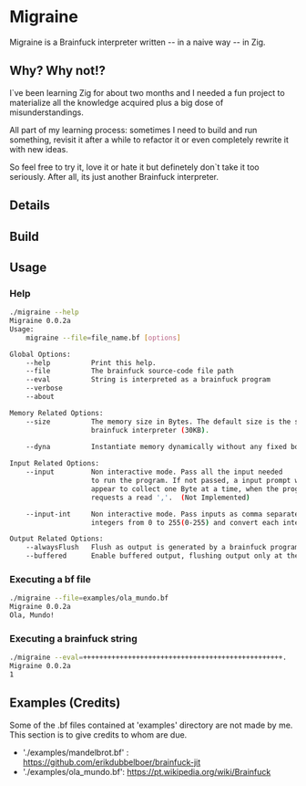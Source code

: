 
# Migraine
Migraine is a Brainfuck interpreter written -- in a naive way -- in Zig. 

## Why? Why not!? 
I`ve been learning Zig for about two months and I needed a fun project to materialize all the knowledge acquired plus a big dose of misunderstandings. 

All part of my learning process: sometimes I need to build and run something, revisit it after a while to refactor it or even completely rewrite it with new ideas. 

So feel free to try it, love it or hate it but definetely don`t take it too seriously. After all, its just another Brainfuck interpreter.

## Details

## Build

## Usage
### Help
```bash
./migraine --help
Migraine 0.0.2a
Usage:
    migraine --file=file_name.bf [options]

Global Options:
    --help          Print this help.
    --file          The brainfuck source-code file path
    --eval          String is interpreted as a brainfuck program
    --verbose       
    --about         

Memory Related Options:
    --size          The memory size in Bytes. The default size is the same as the original 
                    brainfuck interpreter (30KB).

    --dyna          Instantiate memory dynamically without any fixed bound. (Not Implemented)
        
Input Related Options:
    --input         Non interactive mode. Pass all the input needed 
                    to run the program. If not passed, a input prompt will
                    appear to collect one Byte at a time, when the program
                    requests a read ','.  (Not Implemented)

    --input-int     Non interactive mode. Pass inputs as comma separated  
                    integers from 0 to 255(0-255) and convert each integer as Byte. (Not Implemented)

Output Related Options:
    --alwaysFlush   Flush as output is generated by a brainfuck program  (Not Implemented)
    --buffered      Enable buffered output, flushing output only at the end of the program`s execution. (Not Implemented)
```
### Executing a bf file

```bash
./migraine --file=examples/ola_mundo.bf
Migraine 0.0.2a
Ola, Mundo!
```

### Executing a brainfuck string
```bash
./migraine --eval=+++++++++++++++++++++++++++++++++++++++++++++++++.
Migraine 0.0.2a
1
```

## Examples (Credits)
Some of the .bf files contained at 'examples' directory are not made by me. This section is to give credits to whom are due.
+ './examples/mandelbrot.bf' : https://github.com/erikdubbelboer/brainfuck-jit
+ './examples/ola_mundo.bf': https://pt.wikipedia.org/wiki/Brainfuck